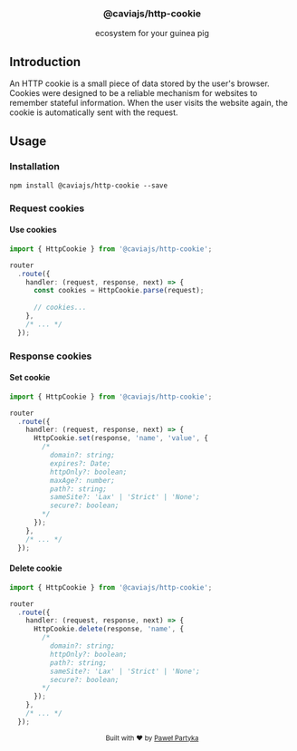 <div align="center">
<h3>@caviajs/http-cookie</h3>
<p>ecosystem for your guinea pig</p>
</div>

## Introduction

An HTTP cookie is a small piece of data stored by the user's browser. Cookies were designed to be a reliable mechanism
for websites to remember stateful information. When the user visits the website again, the cookie is automatically sent
with the request.

## Usage

### Installation

```shell
npm install @caviajs/http-cookie --save
```

### Request cookies

#### Use cookies

```typescript
import { HttpCookie } from '@caviajs/http-cookie';

router
  .route({
    handler: (request, response, next) => {
      const cookies = HttpCookie.parse(request);
      
      // cookies...
    },
    /* ... */
  });
```

### Response cookies

#### Set cookie

```typescript
import { HttpCookie } from '@caviajs/http-cookie';

router
  .route({
    handler: (request, response, next) => {
      HttpCookie.set(response, 'name', 'value', {
        /* 
          domain?: string;
          expires?: Date;
          httpOnly?: boolean;
          maxAge?: number;
          path?: string;
          sameSite?: 'Lax' | 'Strict' | 'None';
          secure?: boolean; 
        */
      });
    },
    /* ... */
  });
```

#### Delete cookie

```typescript
import { HttpCookie } from '@caviajs/http-cookie';

router
  .route({
    handler: (request, response, next) => {
      HttpCookie.delete(response, 'name', {
        /* 
          domain?: string;
          httpOnly?: boolean;
          path?: string;
          sameSite?: 'Lax' | 'Strict' | 'None';
          secure?: boolean; 
        */
      });
    },
    /* ... */
  });
```

<div align="center">
  <sub>Built with ❤︎ by <a href="https://partyka.dev">Paweł Partyka</a></sub>
</div>
